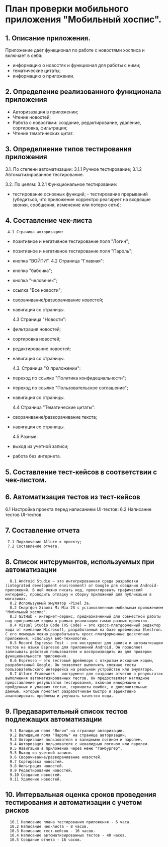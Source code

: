 # План проверки мобильного приложения "Мобильный хоспис".

## 1. Описание приложения.

Приложение даёт функционал по работе с новостями хосписа и включает в себя:

- информацию о новостях и функционал для работы с ними;
- тематические цитаты;
- информацию о приложении.

## 2. Определение реализованного функционала приложения

- Авторизазация в приложении;
- Чтение новостей;
- Работа с новостями: создание, редактирование, удаление, сортировка, фильтрация;
- Чтение тематических цитат.

## 3. Определиение типов тестирования приложения

3.1. По степени автоматизации:
3.1.1 Ручное тестирование;
3.1.2 Автоматизированное тестирование.

3.2. По целям:
3.2.1 Функциональное тестирование:

- тестирование основных функций; - тестирование прерываний (убедиться, что приложение корректро реагирует на входящие звонки, сообщения, изменение или потерю сети);

## 4. Составление чек-листа

     4.1 Страница авторизации:

- позитивное и негативное тестирование поля "Логин";
- позитивное и негативное тестирование поля "Пароль";
- кнопка "ВОЙТИ".
  4.2 Страница "Главная":
- кнопка "бабочка";
- кнопка "человечек";
- ссылка "Все новости";
- сворачивание/разворачивание новостей;
- навигация со страницы.

  4.3 Страница "Новости":

- фильтрация новостей;
- сортировка новостей;
- редактирование новостей;
- навигация со страницы.

  4.3. Страница "О приложении":

- переход по ссылке "Политика конфидециальности";
- переход по ссылке "Пользовательское соглашение";
- навигация со страницы.

  4.4 Страница "Тематические цитаты":

- сворачивание/разворачивание текста;
- навигация со страницы.

  4.5 Разные:

- выход из учетной записи;
- работа без интернета.

## 5. Составление тест-кейсов в соответствии с чек-листом.

## 6. Автоматизация тестов из тест-кейсов

6.1 Настройка проекта перед написанием UI-тестов:
6.2 Написание тестов UI-тестов.

## 7. Составление отчета

     7.1 Подключение Allure к проекту;
     7.2 Составление отчета.

## 8. Список интсрументов, используемых при автоматизации

      8.1 Android Studio — это интегрированная среда разработки (integrated development environment) от Google для создания Android-приложений. В ней можно писать код, проектировать графический интерфейс, проводить отладку и сборку приложений для публикации в магазинах.
      8.2 Используемый эмулятор -Pixel 3a.
      8.2 Смартфон Xiaomi Mi Mix 2S с установлненным мобильным приложением "Мобильный хоспис".
      8.3 GitHub - интернет-сервис, предназначенный для совместной работы над программным кодом в рамках реализации самых разных проектов.
      8.4 Visual Studio Code (VS Code) — это кросс-платформенный редактор кода от компании Microsoft, разработанный на базе фреймворка Electron. С его помощью можно разрабатывать кросс-платформенные десктопные приложения, используя веб-технологии.
      8.5 Record Espresso Test - это инструмент для записи и автоматизации тестов на языке Espresso для приложений Android. Он позволяет записывать действия пользователя и воспроизводить их для проверки функциональности приложения.
      8.6 Espresso — это тестовый фреймворк с открытым исходным кодом, разработанный Google. Он позволяет выполнять сложные тесты пользовательского интерфейса на реальном устройстве или эмуляторе.
      8.7 Allure Framework - инструмент для создания отчетов о результатах выполнения автоматизированных тестов. Он предоставляет наглядное представление результатов тестирования, включая информацию о пройденных и упавших тестах, скриншоты ошибок, и дополнительные данные, которые помогают разработчикам быстро и эффективно анализировать проблемы и улучшать качество кода.

## 9. Предаварительный список тестов подлежащих автоматизации

      9.1 Валидация поля "Логин" на странице авторизации.
      9.2 Валидация поля "Пароль" на странице авторизации.
      9.3 Авторизация пользователя в валидными логином и паролем.
      9.4 Авторизация пользователя с невалидным логином или паролем.
      9.5 Навигация в приложении через меню "гамбургер".
      9.5 Выход из учетной записи.
      9.6 Сворачивание/разворачивание новостей.
      9.7 Сортировка новостей.
      9.8 Фильтрация новостей.
      9.9 Редактирование новостей.
      9.10 Создание новостей.
      9.11 Удаление новостей.

## 10. Интервальная оценка сроков проведения тестирования и автоматизации с учетом рисков

      10.1 Написание плана тестирования приложения - 6 часа.
      10.2 Написание чек-листа - 8 часов.
      10.3 Написание тест-кейсов - 16 часов.
      10.4 Написание автоматизированных тестов - 40 часов.
      10.5 Создание отчета - 16 часов.

